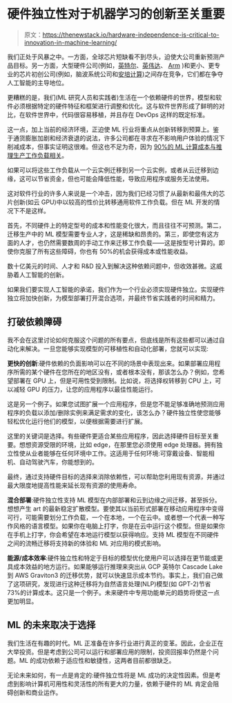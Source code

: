 # 硬件独立性对于机器学习的创新至关重要

> 原文：<https://thenewstack.io/hardware-independence-is-critical-to-innovation-in-machine-learning/>

我们正处于风暴之中。一方面，全球芯片短缺看不到尽头，迫使大公司重新预测产品目标。另一方面，大型硬件公司(例如，[英特尔](https://thenewstack.io/intel-ceo-sheds-light-on-emerging-software-strategy/)、[英伟达](https://thenewstack.io/nvidias-cuda-12-is-here-to-bring-out-the-animal-in-gpus/)、 [Arm](https://thenewstack.io/big-three-in-cloud-prompts-arm-to-rethink-software/) )和更小、更专业的芯片初创公司(例如，脑波系统公司和[安培计算](https://thenewstack.io/arm-server-chips-get-a-boost-with-amperes-altra/))之间存在竞争，它们都在争夺人工智能的主导地位。

更糟糕的是，我们(ML 研究人员和实践者)生活在一个依赖硬件的世界，模型和软件必须根据特定的硬件特征和框架进行调整和优化。这与软件世界形成了鲜明的对比，在软件世界中，代码很容易移植，并且存在 DevOps 这样的既定标准。

这一点，加上当前的经济环境，正迫使 ML 行业将重点从创新转移到预算上。鉴于通货膨胀加剧和经济衰退的说法，许多公司都在寻求在不影响用户体验的情况下削减成本，但事实证明这很难。但这也不足为奇，因为 [90%的 ML 计算成本与推理生产工作负载相关](https://aws.amazon.com/blogs/machine-learning/reduce-ml-inference-costs-on-amazon-sagemaker-with-hardware-and-software-acceleration/)。

如果可以将这些工作负载从一个云实例迁移到另一个云实例，或者从云迁移到边缘，这可以节省资金，但也可能会降低性能，导致应用程序或服务无法使用。

这对软件行业的许多人来说是一个冲击，因为我们已经习惯了从最新和最伟大的芯片创新(如云 GPU)中以较高的性价比转移通用软件工作负载。但在 ML 开发的情况下不是这样。

首先，不同硬件上的特定型号的成本和性能变化很大，而且往往不可预测。第二，迁移生产中的 ML 模型需要专业人才，这是稀缺和昂贵的。第三，即使您有这方面的人才，也仍然需要数周的手动工作来迁移工作负载——这是按型号计算的。即使你克服了所有这些障碍，你也有 50%的机会获得成本或性能收益。

数十亿美元的时间、人才和 R&D 投入到解决这种依赖问题中，但收效甚微。这威胁着人工智能的创新。

如果我们要实现人工智能的承诺，我们作为一个行业必须实现硬件独立。实现硬件独立将加快创新，为模型部署打开混合选项，并最终节省实践者的时间和精力。

## 打破依赖障碍

我不会在这里讨论如何克服这个问题的所有要点，但底线是所有这些都可以通过自动化来解决。一旦您能够实现模型的可移植性和自动化部署，您就可以实现:

**更快的创新**:硬件依赖的负面影响可以在不同的场景中表现出来。如果部署应用程序所需的某个硬件在您所在的地区没有，或者根本没有，那该怎么办？例如，您希望部署在 GPU 上，但是可用性受到限制。比如说，将选择权转移到 CPU 上，可以减轻 GPU 的压力，让您的应用程序以最佳性能运行。

这是另一个例子。如果您试图扩展一个应用程序，但是您不能足够准确地预测应用程序的负载以添加/删除实例来满足需求的变化，该怎么办？硬件独立性使您能够轻松优化运行他们的模型，以便根据需要进行扩展。

这里的关键词是选择。有些硬件更适合某些应用程序，因此选择硬件目标至关重要。想想资源受限的环境，比如 edge，在那里您必须使用 edge 处理器。拥有独立性使从业者能够在任何环境中工作。这适用于任何环境:可穿戴设备、智能相机、自动驾驶汽车，你能想到的。

最终，通过支持硬件目标的选择来消除依赖性，可以帮助您利用现有资源，并通过最大限度地提高性能来延长现有资源的使用寿命。

**混合部署**:硬件独立性支持 ML 模型在内部部署和云到边缘之间迁移，甚至拆分。想想产生 art 的最新稳定扩散模型。要使其以当前形式部署在移动应用程序中变得可行，可能需要划分工作负载，一个在本地，一个在云中。或者想一个代表一种写作风格的语言模型。如果你在电脑上打字，你是在云中运行这个模型。但是如果你在手机上打字，你会希望在本地运行模型以获得响应。支持 ML 模型在不同硬件之间的流畅迁移将支持新的体验和 ML 对应用的模式影响。

**能源/成本效率**:硬件独立性和特定于目标的模型优化使用户可以选择在更节能或更具成本效益的地方运行。如果能够运行推理来突出从 GCP 英特尔 Cascade Lake 到 AWS Graviton3 的迁移优势，就可以快速显示成本节约。事实上，我们自己做了这项研究，发现进行这种迁移将为自然语言处理(NLP)模型(如 GPT-2)节省 73%的计算成本。这只是一个例子。未来硬件中专用功能单元的趋势将使这一点更加明显。

## ML 的未来取决于选择

我们生活在有趣的时代。ML 正准备在许多行业进行真正的变革。因此，企业正在大举投资。但是考虑到公司可以运行和部署应用的限制，投资回报率仍然是个问题。ML 的成功依赖于适应性和敏捷性，这两者目前都很缺乏。

无论未来如何，有一点是肯定的:硬件独立性将是 ML 成功的决定性因素。但是考虑到影响计算机可用性和灵活性的所有更大的力量，依赖于硬件的 ML 肯定会阻碍创新和商业运作。

<svg xmlns:xlink="http://www.w3.org/1999/xlink" viewBox="0 0 68 31" version="1.1"><title>Group</title> <desc>Created with Sketch.</desc></svg>